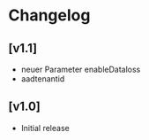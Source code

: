 # Changelog

## [v1.1]

* neuer Parameter enableDataloss
* aadtenantid

## [v1.0]

* Initial release
